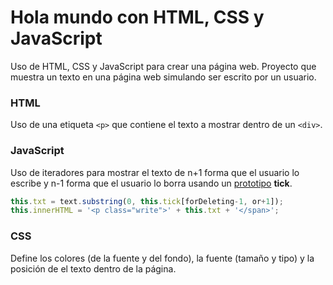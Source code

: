 # Hola mundo con HTML, CSS y JavaScript

Uso de HTML, CSS y JavaScript para crear una página web. Proyecto que muestra un texto en una página web simulando ser escrito por un usuario.

### HTML
Uso de una etiqueta `<p>` que contiene el texto a mostrar dentro de un `<div>`.

### JavaScript
Uso de iteradores para mostrar el texto de n+1 forma que el usuario lo escribe y n-1 forma que el usuario lo borra usando un [prototipo](https://javascript.info/function-prototype) **tick**.

```javascript
this.txt = text.substring(0, this.tick[forDeleting-1, or+1]);
this.innerHTML = '<p class="write">' + this.txt + '</span>';
```

### CSS
Define los colores (de la fuente y del fondo), la fuente (tamaño y tipo) y la posición de el texto dentro de la página.
